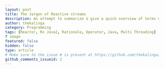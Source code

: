 ```yaml
---
layout: post
title: The Jargon of Reactive streams
description: An attempt to summarize & give a quick overview of terms used in Reactor & Rx Java 2
author: thekalinga
category: Programming
tags: [Reactor, Rx Java2, Rationale, Operator, Java, Multi Threading]
? image
featured: false
hidden: false
type: article
# Make sure to the issue # is present at https://github.com/thekalinga/thekalinga.in-comments/issues
github_comments_issueid: 2
---
```

